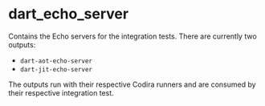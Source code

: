 # dart_echo_server

Contains the Echo servers for the integration tests. There are currently two outputs:
- `dart-aot-echo-server`
- `dart-jit-echo-server`

The outputs run with their respective Codira runners and are consumed by their respective integration test.
